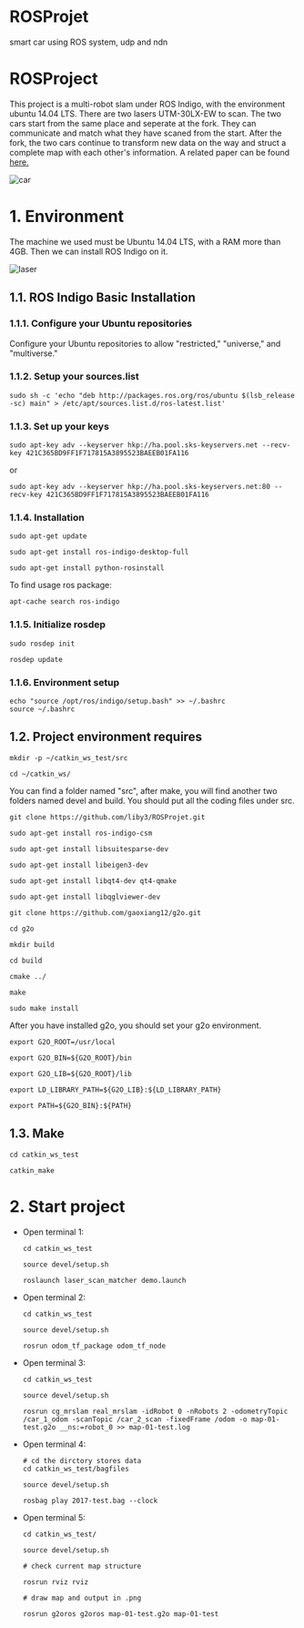 # ROSProjet
smart car using ROS system, udp and ndn
# ROSProject
This project is a multi-robot slam under ROS Indigo, with the environment ubuntu 14.04 LTS. There are two lasers UTM-30LX-EW to scan. The two cars start from the same place and seperate at the fork. They can communicate and match what they have scaned from the start. After the fork, the two cars continue to transform new data on the way and struct a complete map with each other's information. A related paper can be found [here.](http://ieeexplore.ieee.org/abstract/document/6696483/)

![car](https://github.com/liby3/ROSProjet/blob/mrslam/photos/car.jpg)

# 1.	Environment
The machine we used must be Ubuntu 14.04 LTS, with a RAM more than 4GB. Then we can install ROS Indigo on it.

![laser](https://github.com/liby3/ROSProjet/blob/mrslam/photos/laser.jpg)

## 1.1.	ROS Indigo Basic Installation

### 1.1.1.	Configure your Ubuntu repositories
Configure your Ubuntu repositories to allow "restricted," "universe," and "multiverse."

###	1.1.2.	Setup your sources.list

	sudo sh -c 'echo "deb http://packages.ros.org/ros/ubuntu $(lsb_release -sc) main" > /etc/apt/sources.list.d/ros-latest.list'

### 1.1.3.	Set up your keys

	sudo apt-key adv --keyserver hkp://ha.pool.sks-keyservers.net --recv-key 421C365BD9FF1F717815A3895523BAEEB01FA116

or

	sudo apt-key adv --keyserver hkp://ha.pool.sks-keyservers.net:80 --recv-key 421C365BD9FF1F717815A3895523BAEEB01FA116

###	1.1.4.	Installation

	sudo apt-get update

	sudo apt-get install ros-indigo-desktop-full

	sudo apt-get install python-rosinstall

To find usage ros package:

	apt-cache search ros-indigo

###	1.1.5.	Initialize rosdep

	sudo rosdep init

	rosdep update

###	1.1.6.	Environment setup

	echo "source /opt/ros/indigo/setup.bash" >> ~/.bashrc
	source ~/.bashrc

## 1.2.	Project environment requires

	mkdir -p ~/catkin_ws_test/src

	cd ~/catkin_ws/

You can find a folder named "src", after make, you will find another two folders named devel and build. You should put all the coding files under src.

	git clone https://github.com/liby3/ROSProjet.git

	sudo apt-get install ros-indigo-csm

	sudo apt-get install libsuitesparse-dev

	sudo apt-get install libeigen3-dev

	sudo apt-get install libqt4-dev qt4-qmake

	sudo apt-get install libqglviewer-dev

	git clone https://github.com/gaoxiang12/g2o.git

	cd g2o

	mkdir build

	cd build

	cmake ../
	
	make

	sudo make install

After you have installed g2o, you should set your g2o environment.

	export G2O_ROOT=/usr/local
    
	export G2O_BIN=${G2O_ROOT}/bin  
    
	export G2O_LIB=${G2O_ROOT}/lib  
    
	export LD_LIBRARY_PATH=${G2O_LIB}:${LD_LIBRARY_PATH}  
    
	export PATH=${G2O_BIN}:${PATH}   

## 1.3.	Make

	cd catkin_ws_test

	catkin_make


# 2.	Start project
-	Open terminal 1:

		cd catkin_ws_test
	
		source devel/setup.sh

		roslaunch laser_scan_matcher demo.launch

-	Open terminal 2:

		cd catkin_ws_test

		source devel/setup.sh

		rosrun odom_tf_package odom_tf_node

-	Open terminal 3:

		cd catkin_ws_test

		source devel/setup.sh

		rosrun cg_mrslam real_mrslam -idRobot 0 -nRobots 2 -odometryTopic /car_1_odom -scanTopic /car_2_scan -fixedFrame /odom -o map-01-test.g2o __ns:=robot_0 >> map-01-test.log

-	Open terminal 4:

		# cd the dirctory stores data
		cd catkin_ws_test/bagfiles

		source devel/setup.sh

		rosbag play 2017-test.bag --clock


-	Open terminal 5:

		cd catkin_ws_test/

		source devel/setup.sh

		# check current map structure

		rosrun rviz rviz

		# draw map and output in .png

		rosrun g2oros g2oros map-01-test.g2o map-01-test
